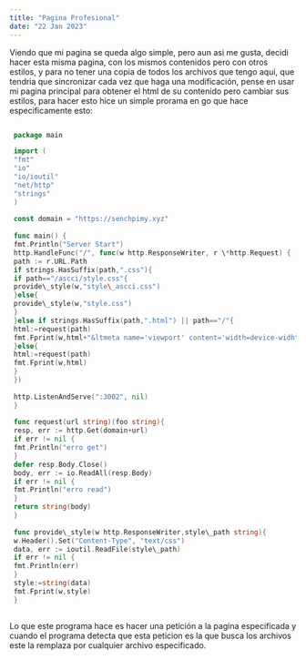 ```yaml
---
title: "Pagina Profesional"
date: "22 Jan 2023"
---
```


 Viendo que mi pagina se queda algo simple, pero aun asi me gusta, decidi hacer esta misma pagina, con los mismos contenidos pero con otros estilos, y para no tener una copia de todos los archivos que tengo aqui, que tendria que sincronizar cada vez que haga una modificación, pense en usar mi pagina principal para obtener el html de su contenido pero cambiar sus estilos, para hacer esto hice un simple prorama en go que hace especificamente esto:
 
```go

 package main

 import (
 "fmt"
 "io"
 "io/ioutil"
 "net/http"
 "strings"
 )
 
 const domain = "https://senchpimy.xyz"
 
 func main() {
 fmt.Println("Server Start")
 http.HandleFunc("/", func(w http.ResponseWriter, r \*http.Request) {
 path := r.URL.Path
 if strings.HasSuffix(path,".css"){
 if path=="/ascci/style.css"{
 provide\_style(w,"style\_ascci.css")
 }else{
 provide\_style(w,"style.css")
 }
 }else if strings.HasSuffix(path,".html") || path=="/"{
 html:=request(path)
 fmt.Fprint(w,html+"&ltmeta name='viewport' content='width=device-widht, initial-scale=1.0'>")
 }else{
 html:=request(path)
 fmt.Fprint(w,html)
 }
 })
 
 http.ListenAndServe(":3002", nil)
 }
 
 func request(url string)(foo string){
 resp, err := http.Get(domain+url)
 if err != nil {
 fmt.Println("erro get")
 }
 defer resp.Body.Close()
 body, err := io.ReadAll(resp.Body)
 if err != nil {
 fmt.Println("erro read")
 }
 return string(body)
 }
 
 func provide\_style(w http.ResponseWriter,style\_path string){
 w.Header().Set("Content-Type", "text/css")
 data, err := ioutil.ReadFile(style\_path)
 if err != nil {
 fmt.Println(err)
 }
 style:=string(data)
 fmt.Fprint(w,style)
 }
 
```
 
 Lo que este programa hace es hacer una petición a la pagina especificada y cuando el programa detecta que esta peticion es la que busca los archivos este la remplaza por cualquier archivo especificado.
 


